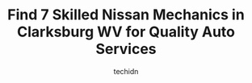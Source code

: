 ---
layout: ampstory
image: https://images.unsplash.com/photo-1545609904-f2f11654638d?ixlib=rb-4.0.3&ixid=MnwxMjA3fDB8MHxwaG90by1wYWdlfHx8fGVufDB8fHx8&auto=format&fit=crop&w=640&h=853&q=80
author: techidn
featured: false
description: If youre in need of trustworthy and skilled Nissan Mechanic in Clarksburg WV, USA, youll be pleased to discover the 7 best Nissan Mechanic in town. Their expertise and commitment to custom
title: Find 7 Skilled Nissan Mechanics in Clarksburg WV for Quality Auto Services
cover:
   title: Find 7 Skilled Nissan Mechanics in Clarksburg WV for Quality Auto Services
   subtitle: Rickpate
   background: https://images.unsplash.com/photo-1545609904-f2f11654638d?ixlib=rb-4.0.3&ixid=MnwxMjA3fDB8MHxwaG90by1wYWdlfHx8fGVufDB8fHx8&auto=format&fit=crop&w=640&h=853&q=80

pages: 
 - layout: thirds
   top: <h1>#1 Total Care Auto Repair</h1>
   bottom: "<p>Great service, good prices. I have never had a place care more about my families safety than Total Care Auto Repair. I will be a life long customer!!!!!!!!</p>"
   background: https://www.knot35.com/toplist/wp-content/uploads/2023/06/best-nissan-mechanic-1-in-clarksburg-wv-1685841960.jpeg
   backgroundblur: true
 - layout: thirds
   top: <h1>#2 Quick Lane Tire & Auto Center</h1>
   bottom: "<p>1564 E Pike St, Clarksburg, WV 26301, United States</p>"
   background: https://www.knot35.com/toplist/wp-content/uploads/2023/06/best-nissan-mechanic-2-in-clarksburg-wv-1685841961.png
   cta:
      link: https://www.knot35.com/toplist/find-7-skilled-nissan-mechanics-in-clarksburg-wv-for-quality-auto-services/
      text: Find 7 Skilled Nissan Mechanics in Clarksburg WV for Quality Auto Services
 - layout: thirds
   top: <h1>#3 Walmart Auto Care Centers</h1>
   bottom: "<p>550 Emily Dr, Clarksburg, WV 26301, United States</p>"
   background: https://www.knot35.com/toplist/wp-content/uploads/2023/06/best-nissan-mechanic-3-in-clarksburg-wv-1685841963.jpeg
   cta:
      link: https://www.knot35.com/toplist/find-7-skilled-nissan-mechanics-in-clarksburg-wv-for-quality-auto-services/
      text: Find 7 Skilled Nissan Mechanics in Clarksburg WV for Quality Auto Services
 - layout: thirds
   top: <h1>#4 Prices Garage LLC</h1>
   bottom: "<p>1997 E Pike St, Clarksburg, WV 26301, United States</p>"
   background: https://images.unsplash.com/photo-1553949345-eb786bb3f7ba?ixlib=rb-4.0.3&ixid=MnwxMjA3fDB8MHxwaG90by1wYWdlfHx8fGVufDB8fHx8&auto=format&fit=crop&w=640&h=853&q=80
   cta:
      link: https://www.knot35.com/toplist/find-7-skilled-nissan-mechanics-in-clarksburg-wv-for-quality-auto-services/
      text: Find 7 Skilled Nissan Mechanics in Clarksburg WV for Quality Auto Services
 - layout: thirds
   top: <h1>#5 Jims Service Center</h1>
   bottom: "<p>1700 Buckhannon Pike, Clarksburg, WV 26301, United States</p>"
   background: https://images.unsplash.com/photo-1608411404720-c8f0417bcdba?ixlib=rb-4.0.3&ixid=MnwxMjA3fDB8MHxwaG90by1wYWdlfHx8fGVufDB8fHx8&auto=format&fit=crop&w=640&h=853&q=80
   cta:
      link: https://www.knot35.com/toplist/find-7-skilled-nissan-mechanics-in-clarksburg-wv-for-quality-auto-services/
      text: Find 7 Skilled Nissan Mechanics in Clarksburg WV for Quality Auto Services
 - layout: thirds
   top: <h1>#6 Romrog</h1>
   bottom: "<p>1024 E Pike St, Clarksburg, WV 26301, United States</p>"
   background: https://images.unsplash.com/photo-1533735380053-eb8d0759b24a?ixlib=rb-4.0.3&ixid=MnwxMjA3fDB8MHxwaG90by1wYWdlfHx8fGVufDB8fHx8&auto=format&fit=crop&w=640&h=853&q=80
   cta:
      link: https://www.knot35.com/toplist/find-7-skilled-nissan-mechanics-in-clarksburg-wv-for-quality-auto-services/
      text: Find 7 Skilled Nissan Mechanics in Clarksburg WV for Quality Auto Services
 - layout: thirds
   top: <h1>#7 Toms Service Center & 24 Hr Towing</h1>
   bottom: "<p>528 Philippi Pike, Clarksburg, WV 26301, United States</p>"
   background: https://images.unsplash.com/photo-1484589065579-248aad0d8b13?ixlib=rb-4.0.3&ixid=MnwxMjA3fDB8MHxwaG90by1wYWdlfHx8fGVufDB8fHx8&auto=format&fit=crop&w=640&h=853&q=80
   cta:
      link: https://www.knot35.com/toplist/find-7-skilled-nissan-mechanics-in-clarksburg-wv-for-quality-auto-services/
      text: Find 7 Skilled Nissan Mechanics in Clarksburg WV for Quality Auto Services
 - layout: thirds
   middle: Continue reading...
   background: https://images.unsplash.com/photo-1547366785-564103df7e13?ixlib=rb-4.0.3&ixid=MnwxMjA3fDB8MHxwaG90by1wYWdlfHx8fGVufDB8fHx8&auto=format&fit=crop&w=640&h=853&q=80
   cta:
      link: https://www.knot35.com/toplist/find-7-skilled-nissan-mechanics-in-clarksburg-wv-for-quality-auto-services/
      text: Find 7 Skilled Nissan Mechanics in Clarksburg WV for Quality Auto Services
      
---